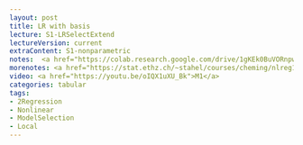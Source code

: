 ```yaml
---
layout: post
title: LR with basis
lecture: S1-LRSelectExtend
lectureVersion: current
extraContent: S1-nonparametric
notes:  <a href="https://colab.research.google.com/drive/1gKEk0BuVORnpw_5jQ10wY1ZkA2mSXE AG?usp=sharing">polynomial regression notebook </a> 
morenotes: <a href="https://stat.ethz.ch/~stahel/courses/cheming/nlreg10E.pdf"> NonLinearR </a> + <a href="https://web.stanford.edu/~hastie/ElemStatLearn/">ELS Ch5 </a>
video: <a href="https://youtu.be/oIQX1uXU_Bk">M1</a>
categories: tabular
tags:
- 2Regression
- Nonlinear
- ModelSelection
- Local
---
```

